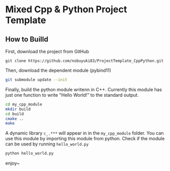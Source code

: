 # Mixed Cpp & Python Project Template

## How to Builld

First, download the project from GitHub 
```
git clone https://github.com/nobuyuki83/ProjectTemplate_CppPython.git
```

Then, download the dependent module (pybind11)
```bash
git submodule update --init
```

Finally, build the python module writenn in C++. Currently this module has just one function to write "Hello World!" to the standard output.
```bash
cd my_cpp_module
mkdir build
cd build
cmake ..
make
```

A dynamic library `c_.***` will appear in in the `my_cpp_module` folder. You can use this module by importing this module from python. Check if the module can be used by running `hello_world.py`

```bash
python hello_world.py
```

enjoy~

